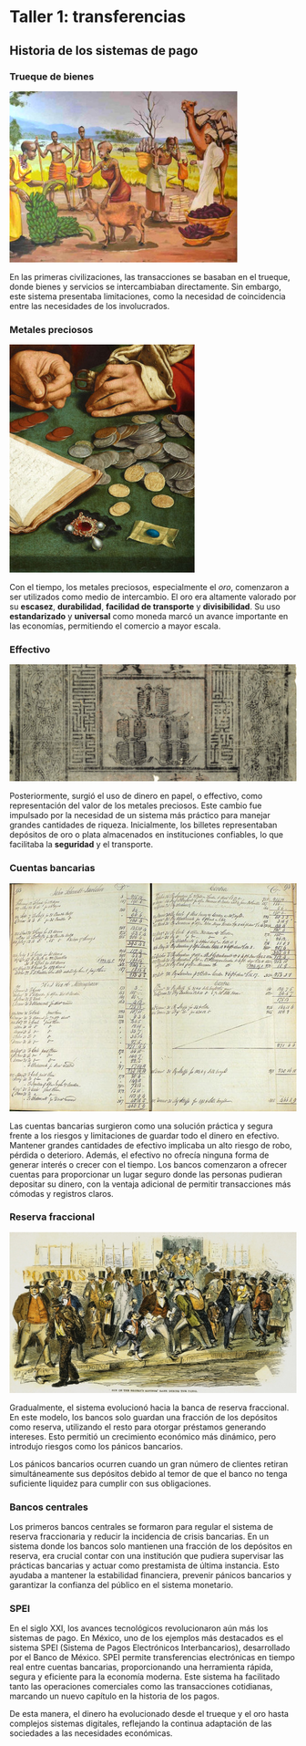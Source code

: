 # Taller 1: transferencias

## Historia de los sistemas de pago

### Trueque de bienes

![Trueque de bienes en Niger](./trueque_de_bienes.jpg)

En las primeras civilizaciones, las transacciones se basaban en el trueque, donde bienes y servicios se intercambiaban directamente. Sin embargo, este sistema presentaba limitaciones, como la necesidad de coincidencia entre las necesidades de los involucrados.

### Metales preciosos

![Metales preciosos](./metales_preciosos.jpg)

Con el tiempo, los metales preciosos, especialmente el *oro*, comenzaron a ser utilizados como medio de intercambio. El oro era altamente valorado por su **escasez**, **durabilidad**, **facilidad de transporte** y **divisibilidad**. Su uso **estandarizado** y **universal** como moneda marcó un avance importante en las economías, permitiendo el comercio a mayor escala.

### Effectivo

![Primeros billetes Chinos](./primeros_billetes.jpg)

Posteriormente, surgió el uso de dinero en papel, o effectivo, como representación del valor de los metales preciosos. Este cambio fue impulsado por la necesidad de un sistema más práctico para manejar grandes cantidades de riqueza. Inicialmente, los billetes representaban depósitos de oro o plata almacenados en instituciones confiables, lo que facilitaba la **seguridad** y el transporte.

### Cuentas bancarias

![Diario bancario](./diario_bancario.jpg)

Las cuentas bancarias surgieron como una solución práctica y segura frente a los riesgos y limitaciones de guardar todo el dinero en efectivo. Mantener grandes cantidades de efectivo implicaba un alto riesgo de robo, pérdida o deterioro. Además, el efectivo no ofrecía ninguna forma de generar interés o crecer con el tiempo. Los bancos comenzaron a ofrecer cuentas para proporcionar un lugar seguro donde las personas pudieran depositar su dinero, con la ventaja adicional de permitir transacciones más cómodas y registros claros.

### Reserva fraccional

![Panico bancario](./panico_bancario.jpg)

Gradualmente, el sistema evolucionó hacia la banca de reserva fraccional. En este modelo, los bancos solo guardan una fracción de los depósitos como reserva, utilizando el resto para otorgar préstamos generando intereses. Esto permitió un crecimiento económico más dinámico, pero introdujo riesgos como los pánicos bancarios.

Los pánicos bancarios ocurren cuando un gran número de clientes retiran simultáneamente sus depósitos debido al temor de que el banco no tenga suficiente liquidez para cumplir con sus obligaciones.

### Bancos centrales

Los primeros bancos centrales se formaron para regular el sistema de reserva fraccionaria y reducir la incidencia de crisis bancarias. En un sistema donde los bancos solo mantienen una fracción de los depósitos en reserva, era crucial contar con una institución que pudiera supervisar las prácticas bancarias y actuar como prestamista de última instancia. Esto ayudaba a mantener la estabilidad financiera, prevenir pánicos bancarios y garantizar la confianza del público en el sistema monetario.

### SPEI

En el siglo XXI, los avances tecnológicos revolucionaron aún más los sistemas de pago. En México, uno de los ejemplos más destacados es el sistema SPEI (Sistema de Pagos Electrónicos Interbancarios), desarrollado por el Banco de México. SPEI permite transferencias electrónicas en tiempo real entre cuentas bancarias, proporcionando una herramienta rápida, segura y eficiente para la economía moderna. Este sistema ha facilitado tanto las operaciones comerciales como las transacciones cotidianas, marcando un nuevo capítulo en la historia de los pagos.

De esta manera, el dinero ha evolucionado desde el trueque y el oro hasta complejos sistemas digitales, reflejando la continua adaptación de las sociedades a las necesidades económicas.
